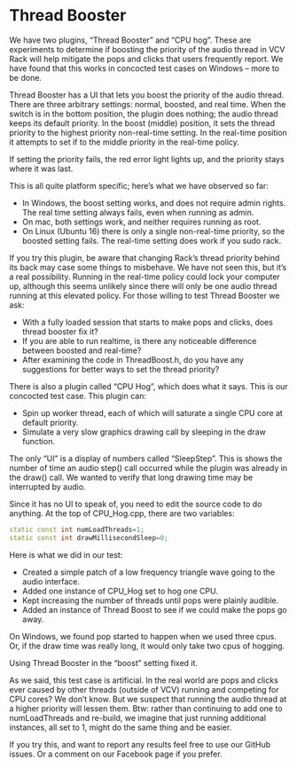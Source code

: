 # Thread Booster

We have two plugins, “Thread Booster” and “CPU hog”. These are experiments to determine if boosting the priority of the audio thread in VCV Rack will help mitigate the pops and clicks that users frequently report. We have found that this works in concocted test cases on Windows – more to be done.

Thread Booster has a UI that lets you boost the priority of the audio thread. There are three arbitrary settings: normal, boosted, and real time. When the switch is in the bottom position, the plugin does nothing; the audio thread keeps its default priority. In the boost (middle) position, it sets the thread priority to the highest priority non-real-time setting. In the real-time position it attempts to set if to the middle priority in the real-time policy.

If setting the priority fails, the red error light lights up, and the priority stays where it was last.

This is all quite platform specific; here’s what we have observed so far:

* In Windows, the boost setting works, and does not require admin rights. The real time setting always fails, even when running as admin.
* On mac, both settings work, and neither requires running as root.
* On Linux (Ubuntu 16) there is only a single non-real-time priority, so the boosted setting fails. The real-time setting does work if you sudo rack.

If you try this plugin, be aware that changing Rack’s thread priority behind its back may case some things to misbehave. We have not seen this, but it’s a real possibility. Running in the real-time policy could lock your computer up, although this seems unlikely since there will only be one audio thread running at this elevated policy.
For those willing to test Thread Booster we ask:

* With a fully loaded session that starts to make pops and clicks, does thread booster fix it?
* If you are able to run realtime, is there any noticeable difference between boosted and real-time?
* After examining the code in ThreadBoost.h, do you have any suggestions for better ways to set the thread priority?

There is also a plugin called “CPU Hog”, which does what it says. This is our concocted test case. This plugin can:

* Spin up worker thread, each of which will saturate a single CPU core at default priority.
* Simulate a very slow graphics drawing call by sleeping in the draw function.

The only “UI” is a display of numbers called “SleepStep”. This is shows the number of time an audio step() call occurred while the plugin was already in the draw() call. We wanted to verify that long drawing time may be interrupted by audio.

Since it has no UI to speak of, you need to edit the source code to do anything. At the top of CPU_Hog.cpp, there are two variables:

```c++
static const int numLoadThreads=1;
static const int drawMillisecondSleep=0;
```

Here is what we did in our test:

* Created a simple patch of a low frequency triangle wave going to the audio interface.
* Added one instance of CPU_Hog set to hog one CPU.
* Kept increasing the number of threads until pops were plainly audible.
* Added an instance of Thread Boost to see if we could make the pops go away.

On Windows, we found pop started to happen when we used three cpus. Or, if the draw time was really long, it would only take two cpus of hogging.

Using Thread Booster in the “boost” setting fixed it.

As we said, this test case is artificial. In the real world are pops and clicks ever caused by other threads (outside of VCV) running and competing for CPU cores? We don’t know. But we suspect that running the audio thread at a higher priority will lessen them.
Btw: rather than continuing to add one to numLoadThreads and re-build, we imagine that just running additional instances, all set to 1, might do the same thing and be easier.

If you try this, and want to report any results feel free to use our GitHub issues. Or a comment on our Facebook page if you prefer.